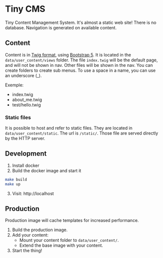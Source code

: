 # Tiny CMS

Tiny Content Management System. It's almost a static web site!
There is no database. Navigation is generated on available content.

## Content

Content is in [Twig format](https://twig.symfony.com/), using [Bootstrap 5](https://getbootstrap.com/docs/5.0/getting-started/introduction/). It is located in the `data/user_content/views` folder. The file `index.twig` will be the default page, and will not be shown in nav. Other files will be shown in the nav. You can create folders to create sub menus. To use a space in a name, you can use an underscore (_).

Exemple:
- index.twig
- about_me.twig
- test/hello.twig

### Static files

It is possible to host and refer to static files. They are located in `data/user_content/static`. The url is `/static/`. Those file are served directly by the HTTP server.

## Development

1. Install docker
2. Build the docker image and start it

```bash
make build
make up
```

3. Visit: http://localhost

## Production

Production image will cache templates for increased performance. 

1. Build the production image.
2. Add your content:
    - Mount your content folder to `data/user_content/`.
    - Extend the base image with your content.
3. Start the thing!